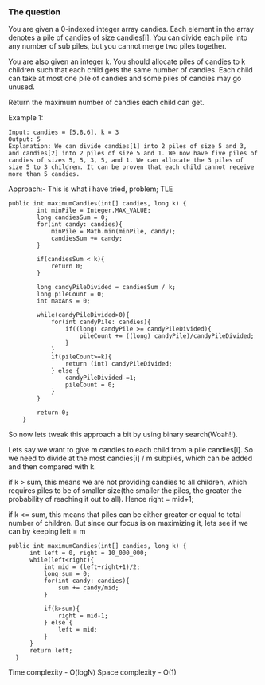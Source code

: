 ### The question

You are given a 0-indexed integer array candies. Each element in the array denotes a pile of candies of size candies[i]. You can divide each pile into any number of sub piles, but you cannot merge two piles together.

You are also given an integer k. You should allocate piles of candies to k children such that each child gets the same number of candies. Each child can take at most one pile of candies and some piles of candies may go unused.

Return the maximum number of candies each child can get.

Example 1:

```
Input: candies = [5,8,6], k = 3
Output: 5
Explanation: We can divide candies[1] into 2 piles of size 5 and 3, and candies[2] into 2 piles of size 5 and 1. We now have five piles of candies of sizes 5, 5, 3, 5, and 1. We can allocate the 3 piles of size 5 to 3 children. It can be proven that each child cannot receive more than 5 candies.
```

Approach:- This is what i have tried, problem; TLE

```
public int maximumCandies(int[] candies, long k) {
        int minPile = Integer.MAX_VALUE;
        long candiesSum = 0;
        for(int candy: candies){
            minPile = Math.min(minPile, candy);
            candiesSum += candy;
        }
        
        if(candiesSum < k){
            return 0;
        }
        
        long candyPileDivided = candiesSum / k;
        long pileCount = 0;
        int maxAns = 0;
        
        while(candyPileDivided>0){
            for(int candyPile: candies){
                if((long) candyPile >= candyPileDivided){
                    pileCount += ((long) candyPile)/candyPileDivided;
                }
            }
            if(pileCount>=k){
                return (int) candyPileDivided;
            } else {
                candyPileDivided-=1;
                pileCount = 0;
            }
        }
        
        return 0;
    }
```

So now lets tweak this approach a bit by using binary search(Woah!!). 

Lets say we want to give m candies to each child from a pile candies[i]. So we need to divide at the most candies[i] / m subpiles, 
which can be added and then compared with k.

if k > sum, this means we are not providing candies to all children, which requires piles to be of smaller size(the smaller the piles, 
the greater the probability of reaching it out to all). Hence right = mid+1;

if k <= sum, this means that piles can be either greater or equal to total number of children. But since our focus is on maximizing it,
lets see if we can by keeping left = m

```
public int maximumCandies(int[] candies, long k) {
      int left = 0, right = 10_000_000;
      while(left<right){
          int mid = (left+right+1)/2;
          long sum = 0;
          for(int candy: candies){
              sum += candy/mid;
          }

          if(k>sum){
              right = mid-1;
          } else {
              left = mid;
          }
      }
      return left;
  }
```

Time complexity - O(logN)
Space complexity - O(1)
